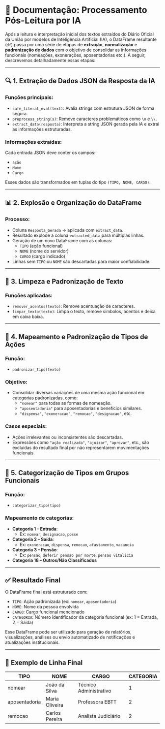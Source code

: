 # 📄 Documentação: Processamento Pós-Leitura por IA

Após a leitura e interpretação inicial dos textos extraídos do Diário Oficial da União por modelos de Inteligência Artificial (IA), o DataFrame resultante (`df`) passa por uma série de etapas de **extração**, **normalização** e **padronização de dados** com o objetivo de consolidar as informações funcionais (nomeações, exonerações, aposentadorias etc.). A seguir, descrevemos detalhadamente essas etapas:

---

## 🔍 1. Extração de Dados JSON da Resposta da IA

### Funções principais:
- `safe_literal_eval(text)`: Avalia strings com estrutura JSON de forma segura.
- `preprocess_string(s)`: Remove caracteres problemáticos como `\n` e `\\`.
- `extract_data(resposta)`: Interpreta a string JSON gerada pela IA e extrai as informações estruturadas.

### Informações extraídas:
Cada entrada JSON deve conter os campos:
- `ação`
- `Nome`
- `Cargo`

Esses dados são transformados em tuplas do tipo `(TIPO, NOME, CARGO)`.

---

## 📊 2. Explosão e Organização do DataFrame

### Processo:
- Coluna `Resposta_Gerada` → aplicada com `extract_data`.
- Resultado explode a coluna `extracted_data` para múltiplas linhas.
- Geração de um novo DataFrame com as colunas:
  - `TIPO` (ação funcional)
  - `NOME` (nome do servidor)
  - `CARGO` (cargo indicado)
- Linhas sem `TIPO` ou `NOME` são descartadas para maior confiabilidade.

---

## 🧹 3. Limpeza e Padronização de Texto

### Funções aplicadas:
- `remover_acentos(texto)`: Remove acentuação de caracteres.
- `limpar_texto(texto)`: Limpa o texto, remove símbolos, acentos e deixa em caixa baixa.

---

## 🧭 4. Mapeamento e Padronização de Tipos de Ações

### Função:
- `padronizar_tipo(texto)`

### Objetivo:
- Consolidar diversas variações de uma mesma ação funcional em categorias padronizadas, como:
  - `"nomear"` para todas as formas de nomeação.
  - `"aposentadoria"` para aposentadorias e benefícios similares.
  - `"dispensa"`, `"exoneracao"`, `"remocao"`, `"designacao"`, etc.

### Casos especiais:
- Ações irrelevantes ou inconsistentes são descartadas.
- Expressões como `"ação realizada"`, `"ajuizar"`, `"aprovar"`, etc., são excluídas do resultado final por não representarem movimentações funcionais.

---

## 🧮 5. Categorização de Tipos em Grupos Funcionais

### Função:
- `categorizar_tipo(tipo)`

### Mapeamento de categorias:
- **Categoria 1 – Entrada**:
  - Ex: `nomear`, `designacao`, `posse`
- **Categoria 2 – Saída**:
  - Ex: `exoneracao`, `dispensa`, `remocao`, `afastamento`, `vacancia`
- **Categoria 3 – Pensão**:
  - Ex: `pensao`, `deferir pensao por morte`, `pensao vitalicia`
- **Categoria 18 – Outros/Não Classificados**

---

## ✅ Resultado Final

O DataFrame final está estruturado com:
- `TIPO`: Ação padronizada (ex: `nomear`, `aposentadoria`)
- `NOME`: Nome da pessoa envolvida
- `CARGO`: Cargo funcional mencionado
- `CATEGORIA`: Número identificador da categoria funcional (ex: 1 = Entrada, 2 = Saída)

Esse DataFrame pode ser utilizado para geração de relatórios, visualizações, análises ou envio automatizado de notificações e atualizações institucionais.

---

## 📁 Exemplo de Linha Final

| TIPO         | NOME               | CARGO                          | CATEGORIA |
|--------------|--------------------|--------------------------------|-----------|
| nomear       | João da Silva      | Técnico Administrativo         | 1         |
| aposentadoria| Maria Oliveira     | Professora EBTT                | 2         |
| remocao      | Carlos Pereira     | Analista Judiciário            | 2         |
